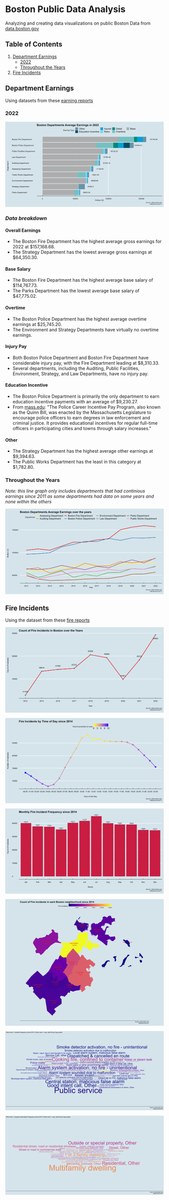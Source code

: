 # Boston Public Data Analysis
Analyzing and creating data visualizations on public Boston Data from [data.boston.gov](data.boston.gov)

## Table of Contents

1. [Department Earnings](#department-earnings)
    - [2022](#2022)
    - [Throughout the Years](#throughout-the-years)
3. [Fire Incidents](#fire-incidents)

## Department Earnings

Using datasets from these [earning reports](https://data.boston.gov/dataset/employee-earnings-report)

### 2022

![](./Department_Earnings/stacked_2022_earnings.png)<!-- -->

### _Data breakdown_

#### Overall Earnings
- The Boston Fire Department has the highest average gross earnings for 2022 at $157,168.68.
- The Strategy Department has the lowest average gross earnings at $64,350.30.

#### Base Salary
- The Boston Fire Department has the highest average base salary of $114,767.73.
- The Parks Department has the lowest average base salary of $47,775.02.

#### Overtime

- The Boston Police Department has the highest average overtime earnings at $25,745.20.
- The Environment and Strategy Departments have virtually no overtime earnings.

#### Injury Pay

- Both Boston Police Department and Boston Fire Department have considerable injury pay, with the Fire Department leading at $8,310.33.
- Several departments, including the Auditing, Public Facilities, Environment, Strategy, and Law Departments, have no injury pay.

#### Education Incentive

- The Boston Police Department is primarily the only department to earn education incentive payments with an average of $9,230.27.
- From [mass.edu](https://www.mass.edu/osfa/initiatives/pcipp.asp): "The Police Career Incentive Pay Program, also known as the Quinn Bill, was enacted by the Massachusetts Legislature to encourage police officers to earn degrees in law enforcement and criminal justice.  It provides educational incentives for regular full-time officers in participating cities and towns through salary increases."

#### Other

- The Strategy Department has the highest average other earnings at $9,394.63.
- The Public Works Department has the least in this category at $1,782.80.

### Throughout the Years

*Note: this line graph only includes departments that had continious earnings since 2011 as some departments had data on some years and none within the others*

![](./Department_Earnings/line_plot.png)<!-- -->

## Fire Incidents

Using the dataset from these [fire reports](https://data.boston.gov/dataset/fire-incident-reporting)

![](./Fire_incidents/incident_years.png)<!-- -->

![](./Fire_incidents/incident_hours.png)<!-- -->

![](./Fire_incidents/incident_months.png)<!-- -->

![](./Fire_incidents/incident_choro.png)<!-- -->

![](./Fire_incidents/incident_word_cloud.png)<!-- -->

![](./Fire_incidents/incident_prop_word_cloud.png)<!-- -->
